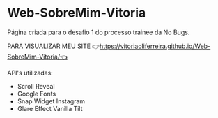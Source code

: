 # Web-SobreMim-Vitoria
Página criada para o desafio 1 do processo trainee da No Bugs. 

PARA VISUALIZAR MEU SITE 👉https://vitoriaoliferreira.github.io/Web-SobreMim-Vitoria/👈

API's utilizadas: 
* Scroll Reveal
* Google Fonts
* Snap Widget Instagram
* Glare Effect Vanilla Tilt 
